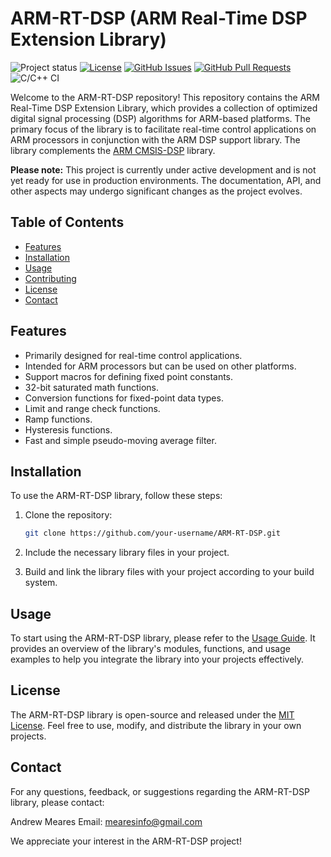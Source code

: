# ARM-RT-DSP (ARM Real-Time DSP Extension Library)

![Project status](https://img.shields.io/badge/Project%20status-Work%20in%20progress-orange)
[![License](https://img.shields.io/badge/License-MIT-blue.svg)](https://opensource.org/licenses/MIT)
[![GitHub Issues](https://img.shields.io/github/issues/your-username/ARM-RT-DSP)](https://github.com/your-username/ARM-RT-DSP/issues)
[![GitHub Pull Requests](https://img.shields.io/github/issues-pr/your-username/ARM-RT-DSP)](https://github.com/your-username/ARM-RT-DSP/pulls)
![C/C++ CI](https://github.com/ameares/ARM-RT-DSP/workflows/C/C++%20CI/badge.svg?branch=master)

Welcome to the ARM-RT-DSP repository! This repository contains the ARM Real-Time DSP Extension Library, which provides a collection of optimized digital signal processing (DSP) algorithms for ARM-based platforms. The primary focus of the library is to facilitate real-time control applications on ARM processors in conjunction with the ARM DSP support library. The library complements the [ARM CMSIS-DSP](https://github.com/ARM-software/CMSIS-DSP) library.

**Please note:** This project is currently under active development and is not yet ready for use in production environments. The documentation, API, and other aspects may undergo significant changes as the project evolves.

## Table of Contents

- [Features](#features)
- [Installation](#installation)
- [Usage](#usage)
- [Contributing](#contributing)
- [License](#license)
- [Contact](#contact)

## Features

- Primarily designed for real-time control applications.
- Intended for ARM processors but can be used on other platforms.
- Support macros for defining fixed point constants.
- 32-bit saturated math functions.
- Conversion functions for fixed-point data types.
- Limit and range check functions.
- Ramp functions.
- Hysteresis functions.
- Fast and simple pseudo-moving average filter.

## Installation

To use the ARM-RT-DSP library, follow these steps:

1. Clone the repository:

   ```bash
   git clone https://github.com/your-username/ARM-RT-DSP.git
   ```

2. Include the necessary library files in your project.

3. Build and link the library files with your project according to your build system.

## Usage

To start using the ARM-RT-DSP library, please refer to the [Usage Guide](docs/usage_guide.md). It provides an overview of the library's modules, functions, and usage examples to help you integrate the library into your projects effectively.

## License

The ARM-RT-DSP library is open-source and released under the [MIT License](LICENSE.md). Feel free to use, modify, and distribute the library in your own projects.

## Contact

For any questions, feedback, or suggestions regarding the ARM-RT-DSP library, please contact:

Andrew Meares
Email: mearesinfo@gmail.com

We appreciate your interest in the ARM-RT-DSP project!
